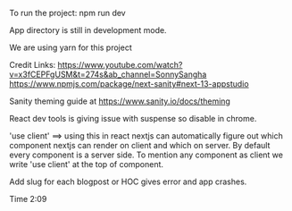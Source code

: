 To run the project: npm run dev

App directory is still in development mode.

We are using yarn for this project

Credit Links:
https://www.youtube.com/watch?v=x3fCEPFgUSM&t=274s&ab_channel=SonnySangha
https://www.npmjs.com/package/next-sanity#next-13-appstudio


Sanity theming guide at https://www.sanity.io/docs/theming

React dev tools is giving issue with suspense so disable in chrome.

'use client' ==> using this in react nextjs can automatically figure out which component nextjs can render on client and which on server.
By default every component is a server side. To mention any component as client we write 'use client' at the top of component.

Add slug for each blogpost or HOC gives error and app crashes.

Time 2:09

